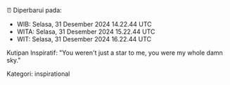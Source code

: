 ⏰ Diperbarui pada:
- WIB: Selasa, 31 Desember 2024 14.22.44 UTC
- WITA: Selasa, 31 Desember 2024 15.22.44 UTC
- WIT: Selasa, 31 Desember 2024 16.22.44 UTC

Kutipan Inspiratif:
"You weren't just a star to me, you were my whole damn sky."


Kategori: inspirational

